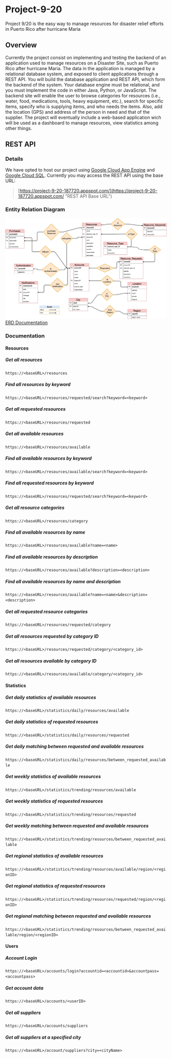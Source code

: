 # Project-9-20
Project 9/20 is the easy way to manage resources for disaster relief efforts in Puerto Rico after hurricane Maria
## Overview
Currently the project consist on implementing and testing the backend of an application used to manage resources on a Disaster Site, such as Puerto Rico after hurricane Maria. The data in the application is managed by a relational database system, and exposed to client applications through a REST API. You will build the database application and REST API, which form the backend of the system. Your database engine must be relational, and you must implement the code in either Java, Python, or JavaScript. The backend site will enable the user to browse categories for resources (i.e., water, food, medications, tools, heavy equipment, etc.), search for specific items, specify who is supplying items, and who needs the items. Also, add the location (GPS) and address of the person in need and that of the supplier. The project will eventually include a web-based application wich will be used as a dashboard to manage resources, view statistics among other things.

## REST API
### Details
We have opted to host our project using [Google Cloud App Engine](https://cloud.google.com/appengine/ "App Engine Homepage") and [Google Cloud SQL](https://cloud.google.com/sql/ "Cloud SQL Homepage"). Currently you may access the REST API using the base URL: 
>[https://project-9-20-187720.appspot.com/](https://project-9-20-187720.appspot.com/ "REST API Base URL")

### Entity Relation Diagram
![ERD](/ERD.png)
[ERD Documentation](./ERD_Description.pdf)

### Documentation
#### Resources
##### Get all resources
`https://<baseURL>/resources`
##### Find all  resources by keyword
`https://<baseURL>/resources/requested/search?keyword=<keyword>`
##### Get all requested resources
`https://<baseURL>/resources/requested`
##### Get all available resources
`https://<baseURL>/resources/available`
##### Find all available resources by keyword
`https://<baseURL>/resources/available/search?keyword=<keyword>`
##### Find all requested resources by keyword
`https://<baseURL>/resources/requested/search?keyword=<keyword>`
##### Get all resource categories
`https://<baseURL>/resources/category`
##### Find all available resources by name
`https://<baseURL>/resources/available?name=<name>`
##### Find all available resources by description
`https://<baseURL>/resources/available?description=<description>`
##### Find all available resources by name and description
`https://<baseURL>/resources/available?name=<name>&description=<description>`
##### Get all requested resource categories
`https://<baseURL>/resources/requested/category`
##### Get all resources requested by category ID
`https://<baseURL>/resources/requested/category/<category_id>`
##### Get all resources available by category ID
`https://<baseURL>/resources/available/category/<category_id>`

#### Statistics
##### Get daily statistics of available resources
`https://<baseURL>/statistics/daily/resources/available`
##### Get daily statistics of requested resources
`https://<baseURL>/statistics/daily/resources/requested`
##### Get daily matching between requested and available resources
`https://<baseURL>/statistics/daily/resources/between_requested_available`
##### Get weekly statistics of available resources
`https://<baseURL>/statistics/trending/resources/available`
##### Get weekly statistics of requested resources
`https://<baseURL>/statistics/trending/resources/requested`
##### Get weekly matching between requested and available resources
`https://<baseURL>/statistics/trending/resources/between_requested_available`
##### Get regional statistics of available resources
`https://<baseURL>/statistics/trending/resources/available/region/<regionID>`
##### Get regional statistics of requested resources
`https://<baseURL>/statistics/trending/resources/requested/region/<regionID>`
##### Get regional matching between requested and available resources
`https://<baseURL>/statistics/trending/resources/between_requested_available/region/<regionID>`

#### Users
##### Account Login
`https://<baseURL>/accounts/login?accountid=<accountid>&accountpass=<accountpass>`
##### Get account data
`https://<baseURL>/accounts/<userID>`
##### Get all suppliers
`https://<baseURL>/accounts/suppliers`
##### Get all suppliers at a specified city
`https://<baseURL>/account/suppliers?city=<cityName>`
